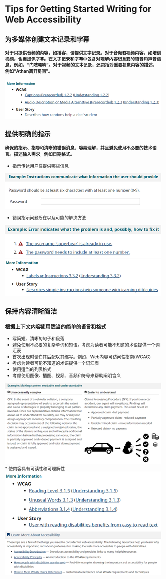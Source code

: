 # Tips for Getting Started Writing for Web Accessibility

## 为多媒体创建文本记录和字幕
#### 对于只提供音频的内容，如播客，请提供文字记录。对于音频和视频内容，如培训视频，也需提供字幕。在文字记录和字幕中包含对理解内容很重要的语音和声音信息，例如，“门吱嘎响”。对于视频的文本记录，还包括对重要视觉内容的描述，例如“Athan离开房间”。
<img src="https://github.com/jiayiup/Web_Operations/blob/master/img/transcripts%20and%20captions.png"   />


## 提供明确的指示
#### 确保的指示、指导和清晰的错误消息、容易理解，并且避免使用不必要的技术语言。描述输入需求，例如日期格式。

* 指示传达用户应提供哪些信息
<img src="https://github.com/jiayiup/Web_Operations/blob/master/img/instruction1.png"   />

* 错误指示问题所在以及可能的解决方法
<img src="https://github.com/jiayiup/Web_Operations/blob/master/img/instruction2.png"   />

<img src="https://github.com/jiayiup/Web_Operations/blob/master/img/instruction3.png"   />


## 保持内容清晰简洁
### 根据上下文内容使用适当的简单的语言和格式
- 写简短、清晰的句子和段落
- 避免使用不必要的复杂单词和短语。考虑为读者可能不知道的术语提供一个词汇表
- 首次出现时请在其后配以其缩写。例如，Web内容可访问性指南(WCAG)
- 考虑为读者可能不知道的术语提供一个词汇表
- 使用适当的列表格式
- 考虑使用图像、插图、视频、音频和符号来帮助阐明含义


<img src="https://github.com/jiayiup/Web_Operations/blob/master/img/Keep1.png"   />
* 使内容具有可读性和可理解性


<img src="https://github.com/jiayiup/Web_Operations/blob/master/img/Keep2.png"   />

<img src="https://github.com/jiayiup/Web_Operations/blob/master/img/learnmore.png"   />


